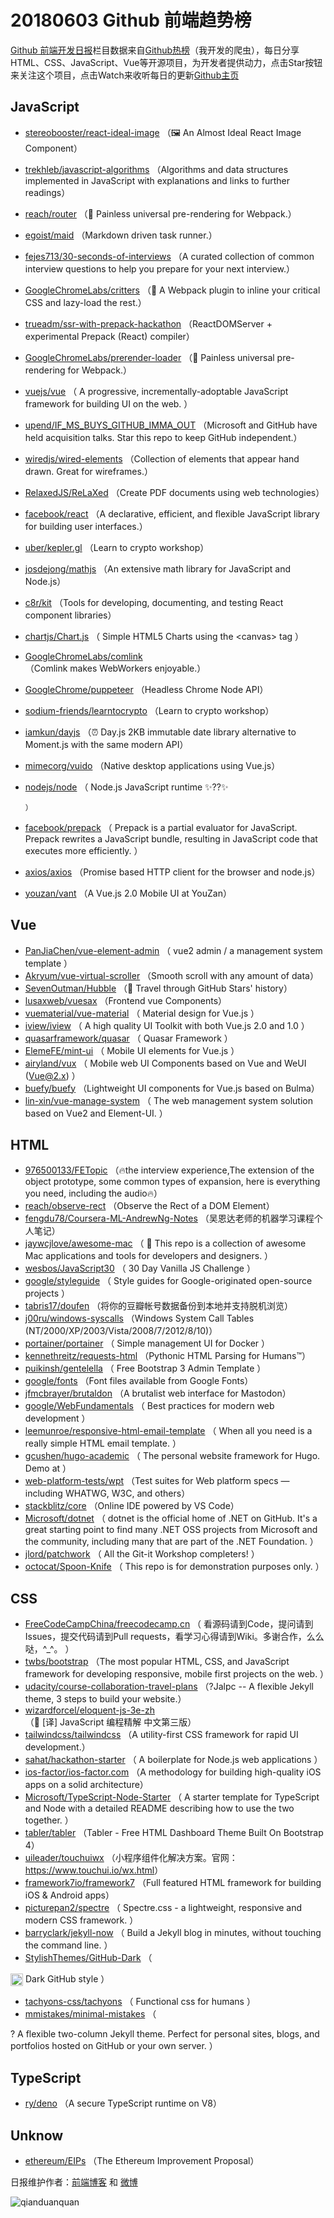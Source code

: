 # 20180603 Github 前端趋势榜

[Github 前端开发日报](https://qdkfweb.cn/c/news)栏目数据来自[Github热榜](https://github.qdkfweb.cn/)（我开发的爬虫），每日分享HTML、CSS、JavaScript、Vue等开源项目，为开发者提供动力，点击Star按钮来关注这个项目，点击Watch来收听每日的更新[Github主页](https://github.com/kujian/githubTrending)
## JavaScript

* [stereobooster/react-ideal-image](https://github.com/stereobooster/react-ideal-image) （🖼️ An Almost Ideal React Image Component）
* [trekhleb/javascript-algorithms](https://github.com/trekhleb/javascript-algorithms) （Algorithms and data structures implemented in JavaScript with explanations and links to further readings）
* [reach/router](https://github.com/reach/router) （📰 Painless universal pre-rendering for Webpack.）
* [egoist/maid](https://github.com/egoist/maid) （Markdown driven task runner.）
* [fejes713/30-seconds-of-interviews](https://github.com/fejes713/30-seconds-of-interviews) （A curated collection of common interview questions to help you prepare for your next interview.）
* [GoogleChromeLabs/critters](https://github.com/GoogleChromeLabs/critters) （🦔 A Webpack plugin to inline your critical CSS and lazy-load the rest.）
* [trueadm/ssr-with-prepack-hackathon](https://github.com/trueadm/ssr-with-prepack-hackathon) （ReactDOMServer + experimental Prepack (React) compiler）
* [GoogleChromeLabs/prerender-loader](https://github.com/GoogleChromeLabs/prerender-loader) （📰 Painless universal pre-rendering for Webpack.）
* [vuejs/vue](https://github.com/vuejs/vue) （
        A progressive, incrementally-adoptable JavaScript framework for building UI on the web.
      ）
* [upend/IF_MS_BUYS_GITHUB_IMMA_OUT](https://github.com/upend/IF_MS_BUYS_GITHUB_IMMA_OUT) （Microsoft and GitHub have held acquisition talks. Star this repo to keep GitHub independent.）
* [wiredjs/wired-elements](https://github.com/wiredjs/wired-elements) （Collection of elements that appear hand drawn. Great for wireframes.）
* [RelaxedJS/ReLaXed](https://github.com/RelaxedJS/ReLaXed) （Create PDF documents using web technologies）
* [facebook/react](https://github.com/facebook/react) （A declarative, efficient, and flexible JavaScript library for building user interfaces.）
* [uber/kepler.gl](https://github.com/uber/kepler.gl) （Learn to crypto workshop）
* [josdejong/mathjs](https://github.com/josdejong/mathjs) （An extensive math library for JavaScript and Node.js）
* [c8r/kit](https://github.com/c8r/kit) （Tools for developing, documenting, and testing React component libraries）
* [chartjs/Chart.js](https://github.com/chartjs/Chart.js) （
        Simple HTML5 Charts using the &lt;canvas&gt; tag
      ）
* [GoogleChromeLabs/comlink](https://github.com/GoogleChromeLabs/comlink) （Comlink makes WebWorkers enjoyable.）
* [GoogleChrome/puppeteer](https://github.com/GoogleChrome/puppeteer) （Headless Chrome Node API）
* [sodium-friends/learntocrypto](https://github.com/sodium-friends/learntocrypto) （Learn to crypto workshop）
* [iamkun/dayjs](https://github.com/iamkun/dayjs) （⏰ Day.js 2KB immutable date library alternative to Moment.js with the same modern API）
* [mimecorg/vuido](https://github.com/mimecorg/vuido) （Native desktop applications using Vue.js）
* [nodejs/node](https://github.com/nodejs/node) （
        Node.js JavaScript runtime ✨??✨

      ）
* [facebook/prepack](https://github.com/facebook/prepack) （
        Prepack is a partial evaluator for JavaScript. Prepack rewrites a JavaScript bundle, resulting in JavaScript code that executes more efficiently.
      ）
* [axios/axios](https://github.com/axios/axios) （Promise based HTTP client for the browser and node.js）
* [youzan/vant](https://github.com/youzan/vant) （A Vue.js 2.0 Mobile UI at YouZan）

## Vue

* [PanJiaChen/vue-element-admin](https://github.com/PanJiaChen/vue-element-admin) （
        vue2 admin / a management system template
      ）
* [Akryum/vue-virtual-scroller](https://github.com/Akryum/vue-virtual-scroller) （Smooth scroll with any amount of data）
* [SevenOutman/Hubble](https://github.com/SevenOutman/Hubble) （🔭 Travel through GitHub Stars' history）
* [lusaxweb/vuesax](https://github.com/lusaxweb/vuesax) （Frontend vue Components）
* [vuematerial/vue-material](https://github.com/vuematerial/vue-material) （
        Material design for Vue.js
      ）
* [iview/iview](https://github.com/iview/iview) （
        A high quality UI Toolkit with both Vue.js 2.0 and 1.0
      ）
* [quasarframework/quasar](https://github.com/quasarframework/quasar) （
        Quasar Framework
      ）
* [ElemeFE/mint-ui](https://github.com/ElemeFE/mint-ui) （
        Mobile UI elements for Vue.js
      ）
* [airyland/vux](https://github.com/airyland/vux) （
        Mobile web UI Components based on Vue and WeUI (Vue@2.x)
      ）
* [buefy/buefy](https://github.com/buefy/buefy) （Lightweight UI components for Vue.js based on Bulma）
* [lin-xin/vue-manage-system](https://github.com/lin-xin/vue-manage-system) （
        The web management system solution based on Vue2 and Element-UI.
      ）

## HTML

* [976500133/FETopic](https://github.com/976500133/FETopic) （🔥the interview experience,The extension of the object prototype, some common types of expansion, here is everything you need, including the audio🔥）
* [reach/observe-rect](https://github.com/reach/observe-rect) （Observe the Rect of a DOM Element）
* [fengdu78/Coursera-ML-AndrewNg-Notes](https://github.com/fengdu78/Coursera-ML-AndrewNg-Notes) （吴恩达老师的机器学习课程个人笔记）
* [jaywcjlove/awesome-mac](https://github.com/jaywcjlove/awesome-mac) （
         This repo is a collection of awesome Mac applications and tools for developers and designers.
      ）
* [wesbos/JavaScript30](https://github.com/wesbos/JavaScript30) （
        30 Day Vanilla JS Challenge
      ）
* [google/styleguide](https://github.com/google/styleguide) （
        Style guides for Google-originated open-source projects
      ）
* [tabris17/doufen](https://github.com/tabris17/doufen) （将你的豆瓣帐号数据备份到本地并支持脱机浏览）
* [j00ru/windows-syscalls](https://github.com/j00ru/windows-syscalls) （Windows System Call Tables (NT/2000/XP/2003/Vista/2008/7/2012/8/10)）
* [portainer/portainer](https://github.com/portainer/portainer) （
        Simple management UI for Docker
      ）
* [kennethreitz/requests-html](https://github.com/kennethreitz/requests-html) （Pythonic HTML Parsing for Humans™）
* [puikinsh/gentelella](https://github.com/puikinsh/gentelella) （
        Free Bootstrap 3 Admin Template
      ）
* [google/fonts](https://github.com/google/fonts) （Font files available from Google Fonts）
* [jfmcbrayer/brutaldon](https://github.com/jfmcbrayer/brutaldon) （A brutalist web interface for Mastodon）
* [google/WebFundamentals](https://github.com/google/WebFundamentals) （
        Best practices for modern web development
      ）
* [leemunroe/responsive-html-email-template](https://github.com/leemunroe/responsive-html-email-template) （
        When all you need is a really simple HTML email template.
      ）
* [gcushen/hugo-academic](https://github.com/gcushen/hugo-academic) （
        The personal website framework for Hugo. Demo at
      ）
* [web-platform-tests/wpt](https://github.com/web-platform-tests/wpt) （Test suites for Web platform specs — including WHATWG, W3C, and others）
* [stackblitz/core](https://github.com/stackblitz/core) （Online IDE powered by VS Code）
* [Microsoft/dotnet](https://github.com/Microsoft/dotnet) （
        dotnet is the official home of .NET on GitHub. It's a great starting point to find many .NET OSS projects from Microsoft and the community, including many that are part of the .NET Foundation.
      ）
* [jlord/patchwork](https://github.com/jlord/patchwork) （
        All the Git-it Workshop completers! 
      ）
* [octocat/Spoon-Knife](https://github.com/octocat/Spoon-Knife) （
        This repo is for demonstration purposes only.
      ）

## CSS

* [FreeCodeCampChina/freecodecamp.cn](https://github.com/FreeCodeCampChina/freecodecamp.cn) （
        看源码请到Code，提问请到Issues，提交代码请到Pull requests，看学习心得请到Wiki。多谢合作，么么哒，^_^。
      ）
* [twbs/bootstrap](https://github.com/twbs/bootstrap) （The most popular HTML, CSS, and JavaScript framework for developing responsive, mobile first projects on the web.
      ）
* [udacity/course-collaboration-travel-plans](https://github.com/udacity/course-collaboration-travel-plans) （?Jalpc -- A flexible Jekyll theme, 3 steps to build your website.）
* [wizardforcel/eloquent-js-3e-zh](https://github.com/wizardforcel/eloquent-js-3e-zh) （📖 [译] JavaScript 编程精解 中文第三版）
* [tailwindcss/tailwindcss](https://github.com/tailwindcss/tailwindcss) （A utility-first CSS framework for rapid UI development.）
* [sahat/hackathon-starter](https://github.com/sahat/hackathon-starter) （
        A boilerplate for Node.js web applications
      ）
* [ios-factor/ios-factor.com](https://github.com/ios-factor/ios-factor.com) （A methodology for building high-quality iOS apps on a solid architecture）
* [Microsoft/TypeScript-Node-Starter](https://github.com/Microsoft/TypeScript-Node-Starter) （
        A starter template for TypeScript and Node with a detailed README describing how to use the two together.
      ）
* [tabler/tabler](https://github.com/tabler/tabler) （Tabler - Free HTML Dashboard Theme Built On Bootstrap 4）
* [uileader/touchuiwx](https://github.com/uileader/touchuiwx) （小程序组件化解决方案。官网：<a href="https://www.touchui.io/wx.html" rel="nofollow">https://www.touchui.io/wx.html</a>）
* [framework7io/framework7](https://github.com/framework7io/framework7) （Full featured HTML framework for building iOS &amp; Android apps）
* [picturepan2/spectre](https://github.com/picturepan2/spectre) （
        Spectre.css - a lightweight, responsive and modern CSS framework.
      ）
* [barryclark/jekyll-now](https://github.com/barryclark/jekyll-now) （
        Build a Jekyll blog in minutes, without touching the command line.
      ）
* [StylishThemes/GitHub-Dark](https://github.com/StylishThemes/GitHub-Dark) （
        
<img class="emoji" title=":octocat:" alt=":octocat:" src="https://assets-cdn.github.com/images/icons/emoji/octocat.png" height="20" width="20" align="absmiddle"> Dark GitHub style
      ）
* [tachyons-css/tachyons](https://github.com/tachyons-css/tachyons) （
        Functional css for humans
      ）
* [mmistakes/minimal-mistakes](https://github.com/mmistakes/minimal-mistakes) （
        
? A flexible two-column Jekyll theme. Perfect for personal sites, blogs, and portfolios hosted on GitHub or your own server.
      ）

## TypeScript

* [ry/deno](https://github.com/ry/deno) （A secure TypeScript runtime on V8）

## Unknow

* [ethereum/EIPs](https://github.com/ethereum/EIPs) （The Ethereum Improvement Proposal）


日报维护作者：[前端博客](https://qdkfweb.cn/) 和 [微博](https://qdkfweb.cn/go/weibo)

![qianduanquan](https://user-images.githubusercontent.com/3055447/38468989-651132ac-3b80-11e8-8e6b-15122322a9d7.png)